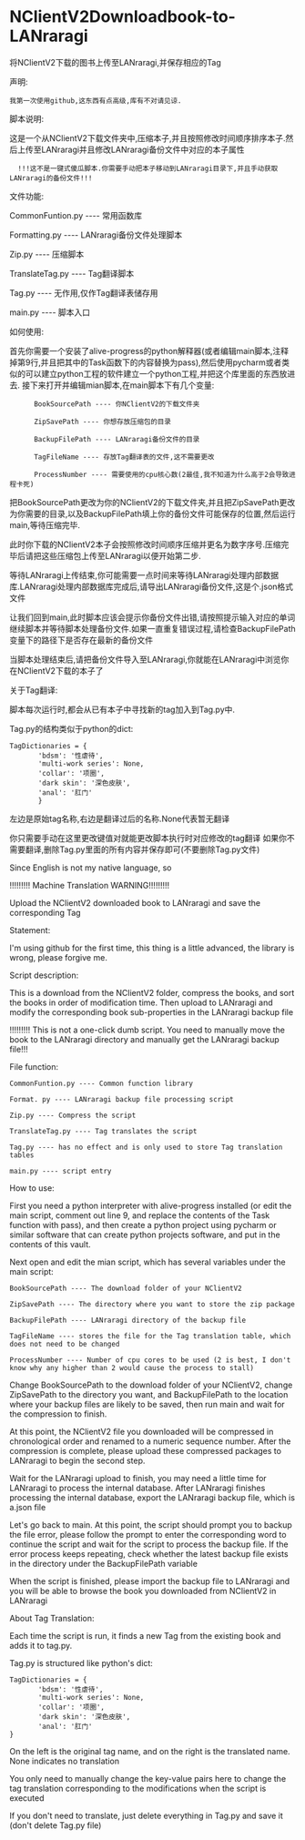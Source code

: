 # NClientV2Downloadbook-to-LANraragi
将NClientV2下载的图书上传至LANraragi,并保存相应的Tag

声明:

    我第一次使用github,这东西有点高级,库有不对请见谅.
    
脚本说明:

  这是一个从NClientV2下载文件夹中,压缩本子,并且按照修改时间顺序排序本子.然后上传至LANraragi并且修改LANraragi备份文件中对应的本子属性

      !!!这不是一键式傻瓜脚本.你需要手动把本子移动到LANraragi目录下,并且手动获取LANraragi的备份文件!!!

文件功能:

  CommonFuntion.py ---- 常用函数库
  
  Formatting.py ---- LANraragi备份文件处理脚本
  
  Zip.py ---- 压缩脚本
  
  TranslateTag.py ---- Tag翻译脚本
  
  Tag.py ---- 无作用,仅作Tag翻译表储存用
  
  main.py ---- 脚本入口

如何使用:

  首先你需要一个安装了alive-progress的python解释器(或者编辑main脚本,注释掉第9行,并且把其中的Task函数下的内容替换为pass),然后使用pycharm或者类似的可以建立python工程的软件建立一个python工程,并把这个库里面的东西放进去.
  接下来打开并编辑mian脚本,在main脚本下有几个变量:
  
          BookSourcePath ---- 你NClientV2的下载文件夹
          
          ZipSavePath ---- 你想存放压缩包的目录
          
          BackupFilePath ---- LANraragi备份文件的目录
          
          TagFileName ---- 存放Tag翻译表的文件,这不需要更改
          
          ProcessNumber ---- 需要使用的cpu核心数(2最佳,我不知道为什么高于2会导致进程卡死)

          
  把BookSourcePath更改为你的NClientV2的下载文件夹,并且把ZipSavePath更改为你需要的目录,以及BackupFilePath填上你的备份文件可能保存的位置,然后运行main,等待压缩完毕.
  
  此时你下载的NClientV2本子会按照修改时间顺序压缩并更名为数字序号.压缩完毕后请把这些压缩包上传至LANraragi以便开始第二步.
  
  等待LANraragi上传结束,你可能需要一点时间来等待LANraragi处理内部数据库.LANraragi处理内部数据库完成后,请导出LANraragi备份文件,这是个.json格式文件
  
  让我们回到main,此时脚本应该会提示你备份文件出错,请按照提示输入对应的单词继续脚本并等待脚本处理备份文件.如果一直重复错误过程,请检查BackupFilePath变量下的路径下是否存在最新的备份文件
  
  当脚本处理结束后,请把备份文件导入至LANraragi,你就能在LANraragi中浏览你在NClientV2下载的本子了

关于Tag翻译:

  脚本每次运行时,都会从已有本子中寻找新的tag加入到Tag.py中.
  
  Tag.py的结构类似于python的dict:
  
    TagDictionaries = { 
           'bdsm': '性虐待',
           'multi-work series': None,
           'collar': '项圈',
           'dark skin': '深色皮肤',
           'anal': '肛门'
           }

  左边是原始tag名称,右边是翻译过后的名称.None代表暂无翻译
         
  你只需要手动在这里更改键值对就能更改脚本执行时对应修改的tag翻译
  如果你不需要翻译,删除Tag.py里面的所有内容并保存即可(不要删除Tag.py文件)


Since English is not my native language, so

!!!!!!!!! Machine Translation WARNING!!!!!!!!!

Upload the NClientV2 downloaded book to LANraragi and save the corresponding Tag

Statement:

I'm using github for the first time, this thing is a little advanced, the library is wrong, please forgive me.

Script description:

This is a download from the NClientV2 folder, compress the books, and sort the books in order of modification time. Then upload to LANraragi and modify the corresponding book sub-properties in the LANraragi backup file

!!!!!!!!! This is not a one-click dumb script. You need to manually move the book to the LANraragi directory and manually get the LANraragi backup file!!!

File function:

    CommonFuntion.py ---- Common function library 
    
    Format. py ---- LANraragi backup file processing script 
    
    Zip.py ---- Compress the script
    
    TranslateTag.py ---- Tag translates the script
    
    Tag.py ---- has no effect and is only used to store Tag translation tables
    
    main.py ---- script entry

How to use:

First you need a python interpreter with alive-progress installed (or edit the main script, comment out line 9, and replace the contents of the Task function with pass), and then create a python project using pycharm or similar software that can create python projects software, and put in the contents of this vault.

Next open and edit the mian script, which has several variables under the main script:

    BookSourcePath ---- The download folder of your NClientV2
    
    ZipSavePath ---- The directory where you want to store the zip package
    
    BackupFilePath ---- LANraragi directory of the backup file
    
    TagFileName ---- stores the file for the Tag translation table, which does not need to be changed
    
    ProcessNumber ---- Number of cpu cores to be used (2 is best, I don't know why any higher than 2 would cause the process to stall)

Change BookSourcePath to the download folder of your NClientV2, change ZipSavePath to the directory you want, and BackupFilePath to the location where your backup files are likely to be saved, then run main and wait for the compression to finish.

At this point, the NClientV2 file you downloaded will be compressed in chronological order and renamed to a numeric sequence number. After the compression is complete, please upload these compressed packages to LANraragi to begin the second step.

Wait for the LANraragi upload to finish, you may need a little time for LANraragi to process the internal database. After LANraragi finishes processing the internal database, export the LANraragi backup file, which is a.json file

Let's go back to main. At this point, the script should prompt you to backup the file error, please follow the prompt to enter the corresponding word to continue the script and wait for the script to process the backup file. If the error process keeps repeating, check whether the latest backup file exists in the directory under the BackupFilePath variable

When the script is finished, please import the backup file to LANraragi and you will be able to browse the book you downloaded from NClientV2 in LANraragi

About Tag Translation:

Each time the script is run, it finds a new Tag from the existing book and adds it to tag.py.

Tag.py is structured like python's dict:

    TagDictionaries = { 
           'bdsm': '性虐待',
           'multi-work series': None,
           'collar': '项圈',
           'dark skin': '深色皮肤',
           'anal': '肛门'
    }

On the left is the original tag name, and on the right is the translated name. None indicates no translation



You only need to manually change the key-value pairs here to change the tag translation corresponding to the modifications when the script is executed

If you don't need to translate, just delete everything in Tag.py and save it (don't delete Tag.py file)

 
